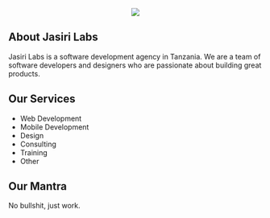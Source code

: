 
<p align="center"><a href="https://jasirilabs.com" target="_blank"><img src="https://avatars.githubusercontent.com/u/70333473?s=200&v=4"></a></p>

## About Jasiri Labs

Jasiri Labs is a software development agency in Tanzania. We are a team of software developers and designers who are passionate about building great products.

## Our Services

* Web Development
* Mobile Development
* Design
* Consulting
* Training
* Other

## Our Mantra

No bullshit, just work.
